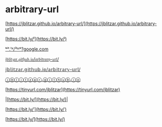 # arbitrary-url



<script>
  document.addEventListener('DOMContentLoaded', function() {
    console.log('JavaScript is working!');
  });
</script>
<!-- Google tag (gtag.js) -->
<script async src="https://www.googletagmanager.com/gtag/js?id=G-153400SX3J"></script>
<script>
  window.dataLayer = window.dataLayer || [];
  function gtag(){dataLayer.push(arguments);}
  gtag('js', new Date());

  gtag('config', 'G-153400SX3J');
</script>



[https://jblitzar.github.io/arbitrary-url/](https://jblitzar.github.io/arbitrary-url/)


[https://bit.ly/ʲ](https://bit.ly/ʲ)


[ᵇⁱᵗ.ˡʸ/³ᴹˢ?google.com](ᵇⁱᵗ.ˡʸ/³ᴹˢ?google.com)


[𝔧𝔟𝔩𝔦𝔱𝔷𝔞𝔯.𝔤𝔦𝔱𝔥𝔲𝔟.𝔦𝔬/𝔞𝔯𝔟𝔦𝔱𝔯𝔞𝔯𝔶-𝔲𝔯𝔩/](𝔧𝔟𝔩𝔦𝔱𝔷𝔞𝔯.𝔤𝔦𝔱𝔥𝔲𝔟.𝔦𝔬/arbitrary-url/)

[𝕛𝕓𝕝𝕚𝕥𝕫𝕒𝕣.𝕘𝕚𝕥𝕙𝕦𝕓.𝕚𝕠/𝕒𝕣𝕓𝕚𝕥𝕣𝕒𝕣𝕪-𝕦𝕣𝕝/](𝕛𝕓𝕝𝕚𝕥𝕫𝕒𝕣.𝕘𝕚𝕥𝕙𝕦𝕓.𝕚𝕠/arbitrary-url/)



[ⓙⓑⓛⓘⓣⓩⓐⓡ.ⓖⓘⓣⓗⓤⓑ.ⓘⓞ](https://jblitzar.github.io/arbitrary-url/)


[https://tinyurl.com/jblitzar](https://tinyurl.com/jblitzar)



|[https://bit.ly/‍‍‍‍‍‍‍‍](https://bit.ly/‍‍‍‍‍‍‍‍)|


[https://bit.ly/ˈ](https://bit.ly/ˈ)

[https://bit.ly/̇](https://bit.ly/̇)
